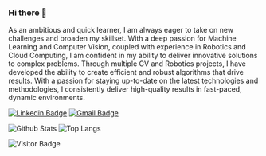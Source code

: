 ### Hi there 👋

As an ambitious and quick learner, I am always eager to take on new challenges and broaden my skillset. With a deep passion for Machine Learning and Computer Vision, coupled with experience in Robotics and Cloud Computing, I am confident in my ability to deliver innovative solutions to complex problems. Through multiple CV and Robotics projects, I have developed the ability to create efficient and robust algorithms that drive results. With a passion for staying up-to-date on the latest technologies and methodologies, I consistently deliver high-quality results in fast-paced, dynamic environments.

[![Linkedin Badge](https://img.shields.io/badge/-tanishpatel01-blue?style=flat-square&logo=Linkedin&logoColor=white&link=https://www.linkedin.com/in/tanishpatel01/)](https://www.linkedin.com/in/tanishpatel01/)
[![Gmail Badge](https://img.shields.io/badge/-tanishpatel0106@gmail.com-c14438?style=flat-square&logo=Gmail&logoColor=white&link=mailto:tanishpatel0106@gmail.com)](mailto:tanishpatel0106@gmail.com)


<!-- ## ⚡ Technologies

![Python](https://img.shields.io/badge/-Python-black?style=flat-square&logo=Python)
![C++](https://img.shields.io/badge/-C++-00599C?style=flat-square&logo=c)
![MySQL](https://img.shields.io/badge/-MySQL-black?style=flat-square&logo=mysql)
![Heroku](https://img.shields.io/badge/-Heroku-430098?style=flat-square&logo=heroku)
![Amazon AWS](https://img.shields.io/badge/Amazon%20AWS-232F3E?style=flat-square&logo=amazon-aws)
![Git](https://img.shields.io/badge/-Git-black?style=flat-square&logo=git)
![GitHub](https://img.shields.io/badge/-GitHub-181717?style=flat-square&logo=github)
![GitLab](https://img.shields.io/badge/-GitLab-FCA121?style=flat-square&logo=gitlab)
![BitBucket](https://img.shields.io/badge/-BitBucket-darkblue?style=flat-square&logo=bitbucket) -->

![Github Stats](https://github-readme-stats.vercel.app/api?username=tanishpatel0106&count_private=true&show_icons=true&include_all_commits=true)
![Top Langs](https://github-readme-stats.vercel.app/api/top-langs/?username=tanishpatel0106&hide=TeX&layout=compact)

![Visitor Badge](https://visitor-badge.laobi.icu/badge?page_id=tanishpatel0106.tanishpatel0106)
